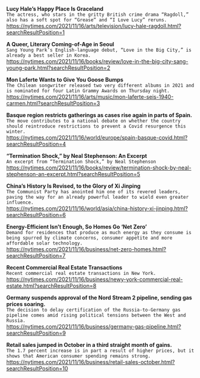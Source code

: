**Lucy Hale’s Happy Place Is Graceland**\
`The actress, who stars in the gritty British crime drama “Ragdoll,” also has a soft spot for “Grease” and “I Love Lucy” reruns.`\
https://nytimes.com/2021/11/16/arts/television/lucy-hale-ragdoll.html?searchResultPosition=1

**A Queer, Literary Coming-of-Age in Seoul**\
`Sang Young Park’s English-language debut, “Love in the Big City,” is already a best seller in Korea.`\
https://nytimes.com/2021/11/16/books/review/love-in-the-big-city-sang-young-park.html?searchResultPosition=2

**Mon Laferte Wants to Give You Goose Bumps**\
`The Chilean songwriter released two very different albums in 2021 and is nominated for four Latin Grammy Awards on Thursday night.`\
https://nytimes.com/2021/11/16/arts/music/mon-laferte-seis-1940-carmen.html?searchResultPosition=3

**Basque region restricts gatherings as cases rise again in parts of Spain.**\
`The move contributes to a national debate on whether the country should reintroduce restrictions to prevent a Covid resurgence this winter.`\
https://nytimes.com/2021/11/16/world/europe/spain-basque-covid.html?searchResultPosition=4

**“Termination Shock,” by Neal Stephenson: An Excerpt**\
`An excerpt from “Termination Shock,” by Neal Stephenson`\
https://nytimes.com/2021/11/16/books/review/termination-shock-by-neal-stephenson-an-excerpt.html?searchResultPosition=5

**China’s History Is Revised, to the Glory of Xi Jinping**\
`The Communist Party has anointed him one of its revered leaders, paving the way for an already powerful leader to wield even greater influence.`\
https://nytimes.com/2021/11/16/world/asia/china-history-xi-jinping.html?searchResultPosition=6

**Energy-Efficient Isn’t Enough, So Homes Go ‘Net Zero’**\
`Demand for residences that produce as much energy as they consume is being spurred by climate concerns, consumer appetite and more affordable solar technology.`\
https://nytimes.com/2021/11/16/business/net-zero-homes.html?searchResultPosition=7

**Recent Commercial Real Estate Transactions**\
`Recent commercial real estate transactions in New York.`\
https://nytimes.com/2021/11/16/business/newy-york-commercial-real-estate.html?searchResultPosition=8

**Germany suspends approval of the Nord Stream 2 pipeline, sending gas prices soaring.**\
`The decision to delay certification of the Russia-to-Germany gas pipeline comes amid rising political tensions between the West and Russia.`\
https://nytimes.com/2021/11/16/business/germany-gas-pipeline.html?searchResultPosition=9

**Retail sales jumped in October in a third straight month of gains.**\
`The 1.7 percent increase is in part a result of higher prices, but it shows that American consumer spending remains strong.`\
https://nytimes.com/2021/11/16/business/retail-sales-october.html?searchResultPosition=10


